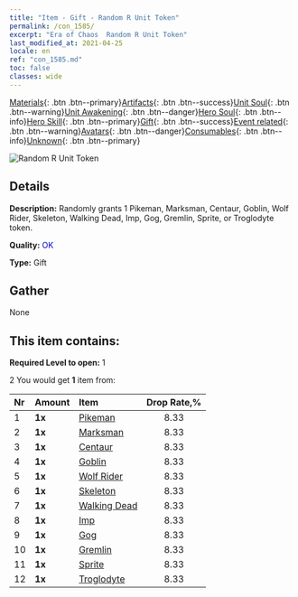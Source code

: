 ```yaml
---
title: "Item - Gift - Random R Unit Token"
permalink: /con_1585/
excerpt: "Era of Chaos  Random R Unit Token"
last_modified_at: 2021-04-25
locale: en
ref: "con_1585.md"
toc: false
classes: wide
---
```

 [Materials](/Items/){: .btn .btn--primary}[Artifacts](/Items/Artifacts/){: .btn .btn--success}[Unit Soul](/Items/UnitSoul/){: .btn .btn--warning}[Unit Awakening](/Items/UnitAwakening/){: .btn .btn--danger}[Hero Soul](/Items/HeroSoul/){: .btn .btn--info}[Hero Skill](/Items/HeroSkill/){: .btn .btn--primary}[Gift](/Items/Gift/){: .btn .btn--success}[Event related](/Items/Events/){: .btn .btn--warning}[Avatars](/Items/Avatars/){: .btn .btn--danger}[Consumables](/Items/Consumables/){: .btn .btn--info}[Unknown](/Items/Unknown/){: .btn .btn--primary}

 ![Random R Unit Token](/images/t/i_907200.png)

## Details
 **Description:** Randomly grants 1 Pikeman, Marksman, Centaur, Goblin, Wolf Rider, Skeleton, Walking Dead, Imp, Gog, Gremlin, Sprite, or Troglodyte token.

 **Quality:** <span style="color: #0000CD">OK</span>

 **Type:** Gift

## Gather

  None

## This item contains:

 **Required Level to open:** 1

 2 You would get **1** item  from:

  | Nr | Amount |     Item    | Drop Rate,% |
  |:---|:-------|:------------|:---------:|
  | 1 |  **1x** | [Pikeman](/Items/unt_190/) | 8.33 | 
  | 2 |  **1x** | [Marksman](/Items/unt_191/) | 8.33 | 
  | 3 |  **1x** | [Centaur](/Items/unt_199/) | 8.33 | 
  | 4 |  **1x** | [Goblin](/Items/unt_217/) | 8.33 | 
  | 5 |  **1x** | [Wolf Rider](/Items/unt_218/) | 8.33 | 
  | 6 |  **1x** | [Skeleton](/Items/unt_208/) | 8.33 | 
  | 7 |  **1x** | [Walking Dead](/Items/unt_209/) | 8.33 | 
  | 8 |  **1x** | [Imp](/Items/unt_226/) | 8.33 | 
  | 9 |  **1x** | [Gog](/Items/unt_227/) | 8.33 | 
  | 10 |  **1x** | [Gremlin](/Items/unt_235/) | 8.33 | 
  | 11 |  **1x** | [Sprite](/Items/unt_262/) | 8.33 | 
  | 12 |  **1x** | [Troglodyte](/Items/unt_244/) | 8.33 | 
